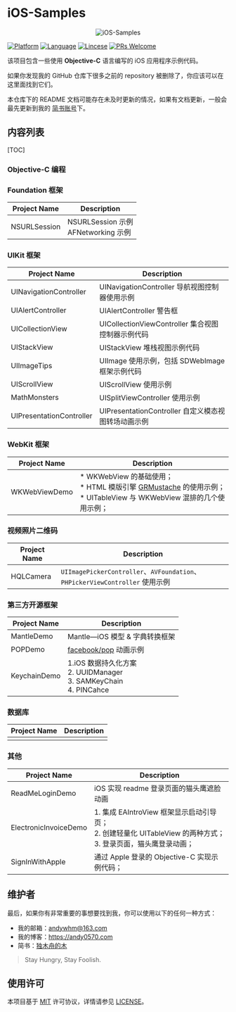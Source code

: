 # iOS-Samples

<p align="center" >
  <img src="header.png" alt="iOS-Samples" title="iOS-Samples">
</p>


[![Platform](https://img.shields.io/badge/platform-ios-lightgrey)](https://developer.apple.com/iphone/)
[![Language](https://img.shields.io/badge/language-Objective--C-informational)](https://developer.apple.com/library/archive/documentation/Cocoa/Conceptual/ProgrammingWithObjectiveC/Introduction/Introduction.html)
[![Lincese](https://img.shields.io/badge/License-MIT-informational)](https://www.apache.org/licenses/LICENSE-2.0.html)
[![PRs Welcome](https://img.shields.io/badge/PRs-welcome-brightgreen.svg?style=flat-square)](http://makeapullrequest.com)



该项目包含一些使用 **Objective-C** 语言编写的 iOS 应用程序示例代码。

如果你发现我的 GitHub 仓库下很多之前的 repository 被删除了，你应该可以在这里面找到它们。

本仓库下的 README 文档可能存在未及时更新的情况，如果有文档更新，一般会最先更新到我的 [简书账号](https://www.jianshu.com/u/84c5fadc7c18)下。



## 内容列表

[TOC]


### Objective-C 编程


### Foundation 框架

| Project Name | Description                            |
| ------------ | -------------------------------------- |
| NSURLSession | NSURLSession 示例<br>AFNetworking 示例 |




### UIKit 框架

| Project Name             | Description                                         |
| ------------------------ | --------------------------------------------------- |
| UINavigationController   | UINavigationController 导航视图控制器使用示例       |
| UIAlertController        | UIAlertController 警告框                            |
| UICollectionView         | UICollectionViewController 集合视图控制器示例代码   |
| UIStackView              | UIStackView 堆栈视图示例代码                        |
| UIImageTips              | UIImage 使用示例，包括 SDWebImage 框架示例代码      |
| UIScrollView             | UIScrollView 使用示例                               |
| MathMonsters             | UISplitViewController 使用示例                      |
| UIPresentationController | UIPresentationController 自定义模态视图转场动画示例 |




### WebKit 框架

| Project Name  | Description                                                  |
| ------------- | ------------------------------------------------------------ |
| WKWebViewDemo | * WKWebView 的基础使用；<br/>* HTML 模版引擎 [GRMustache](https://github.com/groue/GRMustache) 的使用示例；<br/>* UITableView 与 WKWebView 混排的几个使用示例； |


### 视频照片二维码

| Project Name | Description                                                  |
| ------------ | ------------------------------------------------------------ |
| HQLCamera    | `UIImagePickerController`、`AVFoundation`、`PHPickerViewController` 使用示例 |




### 第三方开源框架

| Project Name | Description                                                  |
| ------------ | ------------------------------------------------------------ |
| MantleDemo   | Mantle—iOS 模型 & 字典转换框架                               |
| POPDemo      | [facebook/pop](https://github.com/facebook/pop) 动画示例     |
| KeychainDemo | 1.iOS 数据持久化方案<br/>2. UUIDManager<br/>3. SAMKeyChain<br/>4. PINCahce |



### 数据库

| Project Name | Description |
| ------------ | ----------- |
|              |             |



### 其他

| Project Name          | Description                                                  |
| --------------------- | ------------------------------------------------------------ |
| ReadMeLoginDemo       | iOS 实现 readme 登录页面的猫头鹰遮脸动画                     |
| ElectronicInvoiceDemo | 1. 集成 EAIntroView 框架显示启动引导页；<br> 2. 创建轻量化 UITableView 的两种方式；<br> 3. 登录页面，猫头鹰登录动画； |
| SignInWithApple       | 通过 Apple 登录的 Objective-C 实现示例代码；                 |



## 维护者

最后，如果你有非常重要的事想要找到我，你可以使用以下的任何一种方式：

* 我的邮箱：<andywhm@163.com>
* 我的博客：<https://andy0570.com>
* 简书：[独木舟的木](https://www.jianshu.com/u/84c5fadc7c18)

> Stay Hungry, Stay Foolish.



## 使用许可

本项目基于 [MIT](https://opensource.org/licenses/MIT) 许可协议，详情请参见 [LICENSE](https://github.com/Andy0570/iOS-Samples/blob/master/LICENSE)。
